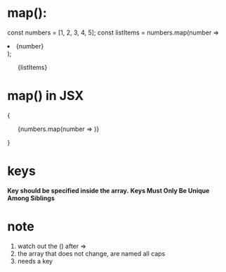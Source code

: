 # map(): 
const numbers = [1, 2, 3, 4, 5];
const listItems = numbers.map(number => <li>{number}</li> );
<ul>{listItems}</ul>

# map() in JSX
{ <ul>{numbers.map(number => <ListItem key={number.toString()} value={number} />)}</ul>}

# keys 
**Key should be specified inside the array.**
**Keys Must Only Be Unique Among Siblings**

# note
1. watch out the () after =>
2. the array that does not change, are named all caps 
3. needs a key 



